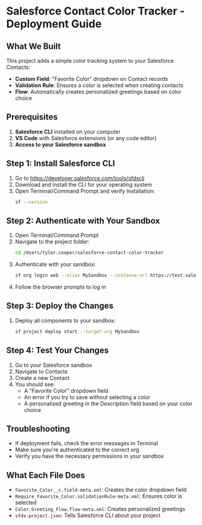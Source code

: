 # Salesforce Contact Color Tracker - Deployment Guide

## What We Built
This project adds a simple color tracking system to your Salesforce Contacts:
- **Custom Field**: "Favorite Color" dropdown on Contact records
- **Validation Rule**: Ensures a color is selected when creating contacts
- **Flow**: Automatically creates personalized greetings based on color choice

## Prerequisites
1. **Salesforce CLI** installed on your computer
2. **VS Code** with Salesforce extensions (or any code editor)
3. **Access to your Salesforce sandbox**

## Step 1: Install Salesforce CLI
1. Go to https://developer.salesforce.com/tools/sfdxcli
2. Download and install the CLI for your operating system
3. Open Terminal/Command Prompt and verify installation:
   ```bash
   sf --version
   ```

## Step 2: Authenticate with Your Sandbox
1. Open Terminal/Command Prompt
2. Navigate to the project folder:
   ```bash
   cd /Users/tyler.cooper/salesforce-contact-color-tracker
   ```
3. Authenticate with your sandbox:
   ```bash
   sf org login web --alias MySandbox --instance-url https://test.salesforce.com
   ```
4. Follow the browser prompts to log in

## Step 3: Deploy the Changes
1. Deploy all components to your sandbox:
   ```bash
   sf project deploy start --target-org MySandbox
   ```

## Step 4: Test Your Changes
1. Go to your Salesforce sandbox
2. Navigate to Contacts
3. Create a new Contact
4. You should see:
   - A "Favorite Color" dropdown field
   - An error if you try to save without selecting a color
   - A personalized greeting in the Description field based on your color choice

## Troubleshooting
- If deployment fails, check the error messages in Terminal
- Make sure you're authenticated to the correct org
- Verify you have the necessary permissions in your sandbox

## What Each File Does
- `Favorite_Color__c.field-meta.xml`: Creates the color dropdown field
- `Require_Favorite_Color.validationRule-meta.xml`: Ensures color is selected
- `Color_Greeting_Flow.flow-meta.xml`: Creates personalized greetings
- `sfdx-project.json`: Tells Salesforce CLI about your project
